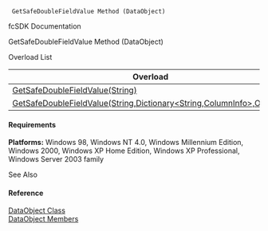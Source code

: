 ﻿     GetSafeDoubleFieldValue Method (DataObject)                                                   

fcSDK Documentation

GetSafeDoubleFieldValue Method (DataObject)

Overload List

| Overload | Description |
| --- | --- |
| [GetSafeDoubleFieldValue(String)](fcSDK~FChoice.Foundation.DataObjects.DataObject~GetSafeDoubleFieldValue(String).md) |   |
| [GetSafeDoubleFieldValue(String,Dictionary<String,ColumnInfo>,Object\[\])](fcSDK~FChoice.Foundation.DataObjects.DataObject~GetSafeDoubleFieldValue(String,Dictionary{String,ColumnInfo},Object[]).md) |   |

#### Requirements

**Platforms:** Windows 98, Windows NT 4.0, Windows Millennium Edition, Windows 2000, Windows XP Home Edition, Windows XP Professional, Windows Server 2003 family

See Also

#### Reference

[DataObject Class](fcSDK~FChoice.Foundation.DataObjects.DataObject.md)  
[DataObject Members](fcSDK~FChoice.Foundation.DataObjects.DataObject_members.md)
